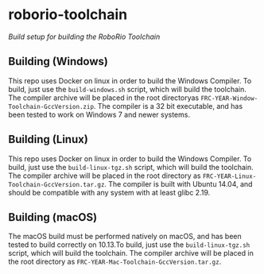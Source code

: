 # roborio-toolchain

_Build setup for building the RoboRio Toolchain_

## Building (Windows)
This repo uses Docker on linux in order to build the Windows Compiler. To build, just use the `build-windows.sh` script, which will build the toolchain. The compiler archive will be placed in the root directoryas `FRC-YEAR-Window-Toolchain-GccVersion.zip`. The compiler is a 32 bit executable, and has been tested to work on Windows 7 and newer systems.

## Building (Linux)
This repo uses Docker on linux in order to build the Windows Compiler. To build, just use the `build-linux-tgz.sh` script, which will build the toolchain. The compiler archive will be placed in the root directory as `FRC-YEAR-Linux-Toolchain-GccVersion.tar.gz`. The compiler is built with Ubuntu 14.04, and should be compatible with any system with at least glibc 2.19.

## Building (macOS)
The macOS build must be performed natively on macOS, and has been tested to build correctly on 10.13.To build, just use the `build-linux-tgz.sh` script, which will build the toolchain. The compiler archive will be placed in the root directory as `FRC-YEAR-Mac-Toolchain-GccVersion.tar.gz`.
